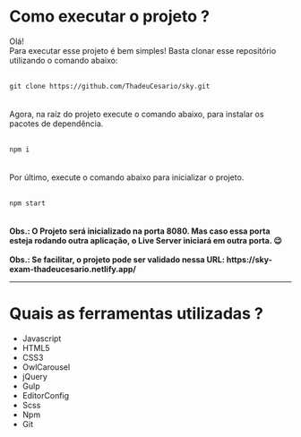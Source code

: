 <h1>Como executar o projeto ?</h1>

<p>
Olá! 
<br/>
Para executar esse projeto é bem simples! Basta clonar esse repositório utilizando o comando abaixo:
<br/><br/>
<code>
git clone https://github.com/ThadeuCesario/sky.git
</code>
<br/><br/>
Agora, na raíz do projeto execute o comando abaixo, para instalar os pacotes de dependência.
<br/><br/>
<code>
npm i
</code>
<br/><br/>
Por último, execute o comando abaixo para inicializar o projeto.
<br/><br/>
<code>
npm start
</code>
<br/><br/>
<strong>
Obs.: O Projeto será inicializado na porta 8080.
Mas caso essa porta esteja rodando outra aplicação, o Live Server iniciará em outra porta. 😉️
</strong>
<br/><br/>
<strong>
Obs.: Se facilitar, o projeto pode ser validado nessa URL: https://sky-exam-thadeucesario.netlify.app/
</strong>
  
  
</p>

<hr/>

<h1>Quais as ferramentas utilizadas ?</h1>

<ul>
  <li>Javascript</li>
  <li>HTML5</li>
  <li>CSS3</li>
  <li>OwlCarousel</li>
  <li>jQuery</li>
  <li>Gulp</li>
  <li>EditorConfig</li>
  <li>Scss</li>
  <li>Npm</li>
  <li>Git</li>
</ul>
